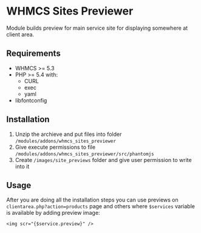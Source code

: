 # WHMCS Sites Previewer

Module builds preview for main service site for displaying somewhere at client area.

## Requirements

* WHMCS >= 5.3
* PHP >= 5.4 with:
  * CURL
  * exec
  * yaml
* libfontconfig

## Installation
1. Unzip the archieve and put files into folder `/modules/addons/whmcs_sites_previewer`
2. Give execute permissions to file `/modules/addons/whmcs_sites_previewer/src/phantomjs`
3. Create `/images/site_previews` folder and give user permission to write into it

## Usage

After you are doing all the installation steps you can use previews on ``clientarea.php?action=products`` page and others where ``$services`` variable is available by adding preview image:
```
<img scr="{$service.preview}" />
```

